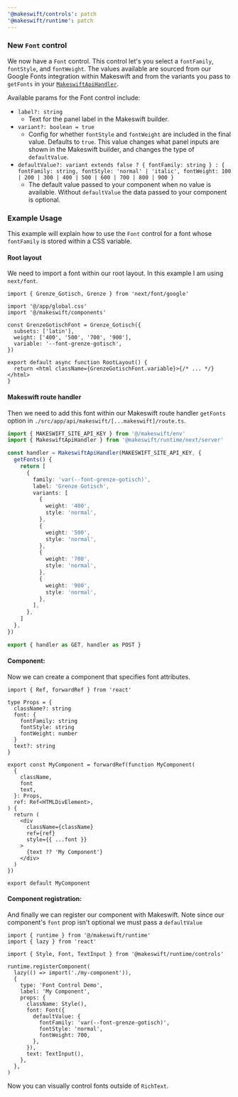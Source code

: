 ```yaml
---
'@makeswift/controls': patch
'@makeswift/runtime': patch
---
```


### New `Font` control

We now have a `Font` control. This control let's you select a `fontFamily`, `fontStyle`, and `fontWeight`.
The values available are sourced from our Google Fonts integration within Makeswift and from the variants you pass to `getFonts` in your [`MakeswiftApiHandler`](https://docs.makeswift.com/developer/reference/makeswift-api-handler).

Available params for the Font control include:

- `label?: string`
  - Text for the panel label in the Makeswift builder.
- `variant?: boolean = true`
  - Config for whether `fontStyle` and `fontWeight` are included in the final value. Defaults to `true`.
    This value changes what panel inputs are shown in the Makeswift builder, and changes the type of `defaultValue`.
- `defaultValue?: variant extends false ? { fontFamily: string } : { fontFamily: string, fontStyle: 'normal' | 'italic', fontWeight: 100 | 200 | 300 | 400 | 500 | 600 | 700 | 800 | 900 }`
  - The default value passed to your component when no value is available. Without `defaultValue` the data passed to your component is optional.

### Example Usage

This example will explain how to use the `Font` control for a font whose `fontFamily` is stored within a CSS variable.

#### Root layout

We need to import a font within our root layout. In this example I am using `next/font`.

```tsx
import { Grenze_Gotisch, Grenze } from 'next/font/google'

import '@/app/global.css'
import '@/makeswift/components'

const GrenzeGotischFont = Grenze_Gotisch({
  subsets: ['latin'],
  weight: ['400', '500', '700', '900'],
  variable: '--font-grenze-gotisch',
})

export default async function RootLayout() {
  return <html className={GrenzeGotischFont.variable}>{/* ... */}</html>
}
```

#### Makeswift route handler

Then we need to add this font within our Makeswift route handler `getFonts` option in `./src/app/api/makeswift/[...makeswift]/route.ts`.

```ts
import { MAKESWIFT_SITE_API_KEY } from '@/makeswift/env'
import { MakeswiftApiHandler } from '@makeswift/runtime/next/server'

const handler = MakeswiftApiHandler(MAKESWIFT_SITE_API_KEY, {
  getFonts() {
    return [
      {
        family: 'var(--font-grenze-gotisch)',
        label: 'Grenze Gotisch',
        variants: [
          {
            weight: '400',
            style: 'normal',
          },
          {
            weight: '500',
            style: 'normal',
          },
          {
            weight: '700',
            style: 'normal',
          },
          {
            weight: '900',
            style: 'normal',
          },
        ],
      },
    ]
  },
})

export { handler as GET, handler as POST }
```

#### Component:

Now we can create a component that specifies font attributes.

```tsx
import { Ref, forwardRef } from 'react'

type Props = {
  className?: string
  font: {
    fontFamily: string
    fontStyle: string
    fontWeight: number
  }
  text?: string
}

export const MyComponent = forwardRef(function MyComponent(
  {
    className,
    font
    text,
  }: Props,
  ref: Ref<HTMLDivElement>,
) {
  return (
    <div
      className={className}
      ref={ref}
      style={{ ...font }}
    >
      {text ?? 'My Component'}
    </div>
  )
})

export default MyComponent
```

#### Component registration:

And finally we can register our component with Makeswift.
Note since our component's `font` prop isn't optional we must pass a `defaultValue`

```tsx
import { runtime } from '@/makeswift/runtime'
import { lazy } from 'react'

import { Style, Font, TextInput } from '@makeswift/runtime/controls'

runtime.registerComponent(
  lazy(() => import('./my-component')),
  {
    type: 'Font Control Demo',
    label: 'My Component',
    props: {
      className: Style(),
      font: Font({
        defaultValue: {
          fontFamily: 'var(--font-grenze-gotisch)',
          fontStyle: 'normal',
          fontWeight: 700,
        },
      }),
      text: TextInput(),
    },
  },
)
```

Now you can visually control fonts outside of `RichText`.

